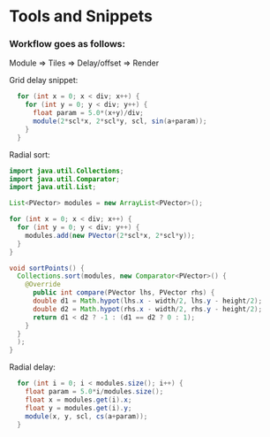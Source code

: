 # Tools and Snippets

### Workflow goes as follows:
Module => Tiles => Delay/offset => Render

Grid delay snippet:
```java
  for (int x = 0; x < div; x++) {
    for (int y = 0; y < div; y++) {
      float param = 5.0*(x+y)/div;
      module(2*scl*x, 2*scl*y, scl, sin(a+param));
    }
  }
```

Radial sort:
```java
import java.util.Collections;
import java.util.Comparator;
import java.util.List;

List<PVector> modules = new ArrayList<PVector>();

for (int x = 0; x < div; x++) {
  for (int y = 0; y < div; y++) {
    modules.add(new PVector(2*scl*x, 2*scl*y));
  }
}

void sortPoints() {
  Collections.sort(modules, new Comparator<PVector>() {
    @Override
      public int compare(PVector lhs, PVector rhs) {
      double d1 = Math.hypot(lhs.x - width/2, lhs.y - height/2);
      double d2 = Math.hypot(rhs.x - width/2, rhs.y - height/2);
      return d1 < d2 ? -1 : (d1 == d2 ? 0 : 1);
    }
  }
  );
}
```

Radial delay:
```java
  for (int i = 0; i < modules.size(); i++) {
    float param = 5.0*i/modules.size();
    float x = modules.get(i).x;
    float y = modules.get(i).y;
    module(x, y, scl, cs(a+param)); 
  }
```
